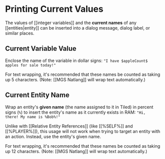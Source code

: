 # Printing Current Values

The values of [[integer variables]] and the **current names** of any [[entities|entity]] can be inserted into a dialog message, dialog label, or similar places.

## Current Variable Value

Enclose the name of the variable in dollar signs: `"I have $appleCount$ apples for sale today!"`

For text wrapping, it's recommended that these names be counted as taking up 5 characters. (Note: [[MGS Natlang]] will wrap text automatically.)

## Current Entity Name

Wrap an entity's **given name** (the name assigned to it in Tiled) in percent signs (`%`) to insert the entity's name as it currently exists in RAM: `"Hi, there! My name is %Bob%!"`

Unlike with [[Relative Entity References]] (like [[%SELF%]] and [[%PLAYER%]]), this usage will not work when trying to target an entity with an action. Instead, use the entity's given name.

For text wrapping, it's recommended that these names be counted as taking up 12 characters. (Note: [[MGS Natlang]] will wrap text automatically.)

